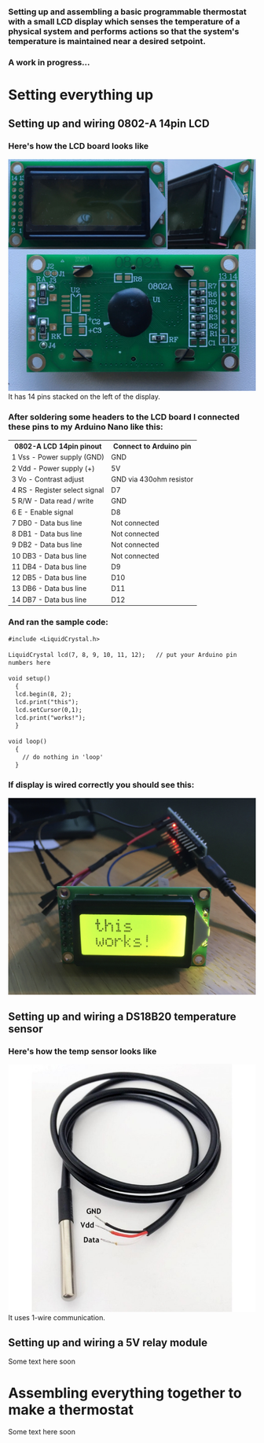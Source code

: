 ### Setting up and assembling a basic programmable thermostat with a small LCD display which senses the temperature of a physical system and performs actions so that the system's temperature is maintained near a desired setpoint. 
### A work in progress...


# Setting everything up

## Setting up and wiring 0802-A 14pin LCD

### Here's how the LCD board looks like
![Photos of the board](img/0802-lcd.jpg)
It has 14 pins stacked on the left of the display.

### After soldering some headers to the LCD board I connected these pins to my Arduino Nano like this:

<table>
  <tr>
    <th>0802-A LCD 14pin pinout </th>
    <th>Connect to Arduino pin</th>
  </tr>
  <tr>
    <td>1 Vss - Power supply (GND)</td>
    <td>GND</td>
  </tr>
  <tr>
    <td>2 Vdd - Power supply (+)</td>
    <td>5V</td>
  </tr>
  <tr>
    <td>3 Vo - Contrast adjust</td>
    <td>GND via 430ohm resistor</td>
  </tr>
  <tr>
    <td>4 RS - Register select signal</td>
    <td>D7</td>
  </tr>
  <tr>
    <td>5 R/W - Data read / write</td>
    <td>GND</td>
  </tr>
  <tr>
    <td>6 E - Enable signal</td>
    <td>D8</td>
  </tr>
  <tr>
    <td>7 DB0 - Data bus line</td>
    <td>Not connected</td>
  </tr>
  <tr>
    <td>8 DB1 - Data bus line</td>
    <td>Not connected</td>
  </tr>
  <tr>
    <td>9 DB2 - Data bus line</td>
    <td>Not connected</td>
  </tr>
  <tr>
    <td>10 DB3 - Data bus line</td>
    <td>Not connected</td>
  </tr>
  <tr>
    <td>11 DB4 - Data bus line</td>
    <td>D9</td>
  </tr>
  <tr>
    <td>12 DB5 - Data bus line</td>
    <td>D10</td>
  </tr>
  <tr>
    <td>13 DB6 - Data bus line</td>
    <td>D11</td>
  </tr>
  <tr>
    <td>14 DB7 - Data bus line</td>
    <td>D12</td>
  </tr>
</table>

### And ran the sample code:

    #include <LiquidCrystal.h>

    LiquidCrystal lcd(7, 8, 9, 10, 11, 12);   // put your Arduino pin numbers here

    void setup()
      {
      lcd.begin(8, 2); 
      lcd.print("this");
      lcd.setCursor(0,1);
      lcd.print("works!");
      }

    void loop()
      {
        // do nothing in 'loop'
      }

### If display is wired correctly you should see this:
![This works!](img/lcd-works.jpg)

## Setting up and wiring a DS18B20 temperature sensor

### Here's how the temp sensor looks like
![Photos of the board](img/ds18b20.jpg)
It uses 1-wire communication.


## Setting up and wiring a 5V relay module

Some text here soon

# Assembling everything together to make a thermostat

Some text here soon